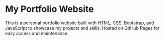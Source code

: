 # My Portfolio Website
This is a personal portfolio website built with HTML, CSS, Bootstrap, and JavaScript to showcase my projects and skills. Hosted on GitHub Pages for easy access and maintenance.
